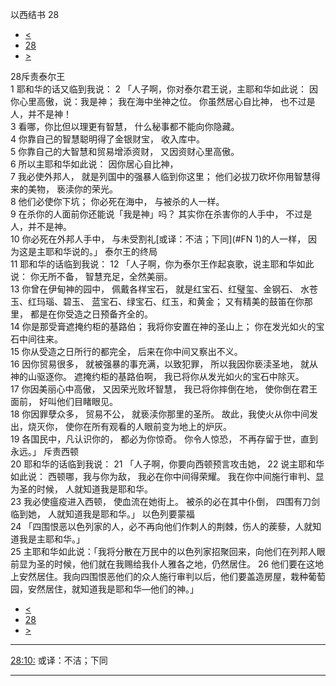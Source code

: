﻿





 以西结书 28




* [<](bible/EZK27.md)
* [28](bible/EZK.md)
* [>](bible/EZK29.md)



 
28斥责泰尔王  
1 耶和华的话又临到我说： 
2 「人子啊，你对泰尔君王说，主耶和华如此说： 因你心里高傲，说：我是神； 我在海中坐神之位。 你虽然居心自比神， 也不过是人，并不是神！  
3 看哪，你比但以理更有智慧， 什么秘事都不能向你隐藏。  
4 你靠自己的智慧聪明得了金银财宝， 收入库中。  
5 你靠自己的大智慧和贸易增添资财， 又因资财心里高傲。  
6 所以主耶和华如此说： 因你居心自比神，  
7 我必使外邦人， 就是列国中的强暴人临到你这里； 他们必拔刀砍坏你用智慧得来的美物， 亵渎你的荣光。  
8 他们必使你下坑； 你必死在海中， 与被杀的人一样。  
9 在杀你的人面前你还能说「我是神」吗？ 其实你在杀害你的人手中， 不过是人，并不是神。  
10 你必死在外邦人手中， 与未受割礼[或译：不洁；下同](#FN
1)的人一样， 因为这是主耶和华说的。」 泰尔王的终局  
11 耶和华的话临到我说： 
12 「人子啊，你为泰尔王作起哀歌，说主耶和华如此说： 你无所不备， 智慧充足，全然美丽。  
13 你曾在伊甸神的园中， 佩戴各样宝石， 就是红宝石、红璧玺、金钢石、 水苍玉、红玛瑙、碧玉、 蓝宝石、绿宝石、红玉，和黄金； 又有精美的鼓笛在你那里， 都是在你受造之日预备齐全的。  
14 你是那受膏遮掩约柜的基路伯； 我将你安置在神的圣山上； 你在发光如火的宝石中间往来。  
15 你从受造之日所行的都完全， 后来在你中间又察出不义。  
16 因你贸易很多， 就被强暴的事充满，以致犯罪， 所以我因你亵渎圣地， 就从神的山驱逐你。 遮掩约柜的基路伯啊， 我已将你从发光如火的宝石中除灭。  
17 你因美丽心中高傲， 又因荣光败坏智慧， 我已将你摔倒在地， 使你倒在君王面前， 好叫他们目睹眼见。  
18 你因罪孽众多， 贸易不公， 就亵渎你那里的圣所。 故此，我使火从你中间发出，烧灭你， 使你在所有观看的人眼前变为地上的炉灰。  
19 各国民中，凡认识你的， 都必为你惊奇。 你令人惊恐， 不再存留于世，直到永远。」 斥责西顿  
20 耶和华的话临到我说： 
21 「人子啊，你要向西顿预言攻击她， 
22 说主耶和华如此说： 西顿哪，我与你为敌， 我必在你中间得荣耀。 我在你中间施行审判、显为圣的时候， 人就知道我是耶和华。  
23 我必使瘟疫进入西顿， 使血流在她街上。 被杀的必在其中仆倒， 四围有刀剑临到她， 人就知道我是耶和华。」 以色列要蒙福  
24 「四围恨恶以色列家的人，必不再向他们作刺人的荆棘，伤人的蒺藜，人就知道我是主耶和华。」  
25 主耶和华如此说：「我将分散在万民中的以色列家招聚回来，向他们在列邦人眼前显为圣的时候，他们就在我赐给我仆人雅各之地，仍然居住。 
26 他们要在这地上安然居住。我向四围恨恶他们的众人施行审判以后，他们要盖造房屋，栽种葡萄园，安然居住，就知道我是耶和华—他们的神。」 
* [<](bible/EZK27.md)
* [28](bible/EZK.md)
* [>](bible/EZK29.md)





---


[28:10:](#V10)
或译：不洁；下同




---









